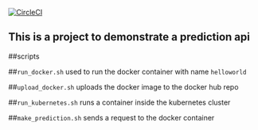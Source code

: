 [![CircleCI](https://dl.circleci.com/status-badge/img/gh/EssamEid614/DevOps_Microservices/tree/master.svg?style=svg)](https://dl.circleci.com/status-badge/redirect/gh/EssamEid614/DevOps_Microservices/tree/master)

## This is a project to demonstrate a prediction api 

##scripts

##`run_docker.sh`
used to run the docker container with name `helloworld`

##`upload_docker.sh`
uploads the docker image to the docker hub repo

##`run_kubernetes.sh`
runs a container inside the kubernetes cluster

##`make_prediction.sh`
sends a request to the docker container



